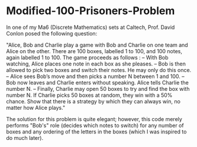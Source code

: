 # Modified-100-Prisoners-Problem

In one of my Ma6 (Discrete Mathematics) sets at Caltech, Prof. David Conlon posed the following question:

"Alice, Bob and Charlie play a game with Bob and Charlie on one team and Alice on the other. There are 100 boxes, labelled 1 to 100, and 100 notes, again labelled 1 to 100. The game proceeds as follows :
– With Bob watching, Alice places one note in each box as she pleases.
– Bob is then allowed to pick two boxes and switch their notes. He may only do this once.
– Alice sees Bob’s move and then picks a number N between 1 and 100.
– Bob now leaves and Charlie enters without speaking. Alice tells Charlie the number N.
– Finally, Charlie may open 50 boxes to try and find the box with number N. If Charlie picks 50 boxes at random, they win with a 50% chance.
Show that there is a strategy by which they can always win, no matter how Alice plays."

The solution for this problem is quite elegant; however, this code merely performs "Bob's" role (decides which notes to switch) for any number of boxes and any ordering of the letters in the boxes (which I was inspired to do much later).
